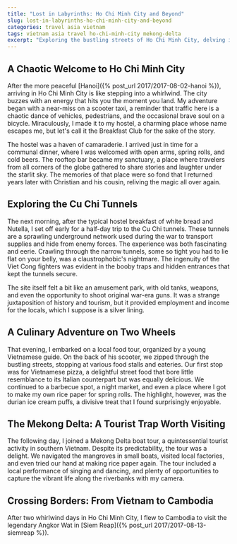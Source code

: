 ```yaml
---
title: "Lost in Labyrinths: Ho Chi Minh City and Beyond"
slug: lost-in-labyrinths-ho-chi-minh-city-and-beyond
categories: travel asia vietnam
tags: vietnam asia travel ho-chi-minh-city mekong-delta
excerpt: "Exploring the bustling streets of Ho Chi Minh City, delving into the historic Cu Chi tunnels, and visiting the Mekong Delta."
---
```


## A Chaotic Welcome to Ho Chi Minh City

After the more peaceful [Hanoi]({% post_url 2017/2017-08-02-hanoi %}), arriving in Ho Chi Minh City is like stepping into a whirlwind. The city buzzes with an energy that hits you the moment you land. My adventure began with a near-miss on a scooter taxi, a reminder that traffic here is a chaotic dance of vehicles, pedestrians, and the occasional brave soul on a bicycle. Miraculously, I made it to my hostel, a charming place whose name escapes me, but let's call it the Breakfast Club for the sake of the story.

The hostel was a haven of camaraderie. I arrived just in time for a communal dinner, where I was welcomed with open arms, spring rolls, and cold beers. The rooftop bar became my sanctuary, a place where travelers from all corners of the globe gathered to share stories and laughter under the starlit sky. The memories of that place were so fond that I returned years later with Christian and his cousin, reliving the magic all over again.

## Exploring the Cu Chi Tunnels

The next morning, after the typical hostel breakfast of white bread and Nutella, I set off early for a half-day trip to the Cu Chi tunnels. These tunnels are a sprawling underground network used during the war to transport supplies and hide from enemy forces. The experience was both fascinating and eerie. Crawling through the narrow tunnels, some so tight you had to lie flat on your belly, was a claustrophobic's nightmare. The ingenuity of the Viet Cong fighters was evident in the booby traps and hidden entrances that kept the tunnels secure.

The site itself felt a bit like an amusement park, with old tanks, weapons, and even the opportunity to shoot original war-era guns. It was a strange juxtaposition of history and tourism, but it provided employment and income for the locals, which I suppose is a silver lining.

## A Culinary Adventure on Two Wheels

That evening, I embarked on a local food tour, organized by a young Vietnamese guide. On the back of his scooter, we zipped through the bustling streets, stopping at various food stalls and eateries. Our first stop was for Vietnamese pizza, a delightful street food that bore little resemblance to its Italian counterpart but was equally delicious. We continued to a barbecue spot, a night market, and even a place where I got to make my own rice paper for spring rolls. The highlight, however, was the durian ice cream puffs, a divisive treat that I found surprisingly enjoyable.

## The Mekong Delta: A Tourist Trap Worth Visiting

The following day, I joined a Mekong Delta boat tour, a quintessential tourist activity in southern Vietnam. Despite its predictability, the tour was a delight. We navigated the mangroves in small boats, visited local factories, and even tried our hand at making rice paper again. The tour included a local performance of singing and dancing, and plenty of opportunities to capture the vibrant life along the riverbanks with my camera.

## Crossing Borders: From Vietnam to Cambodia

After two whirlwind days in Ho Chi Minh City, I flew to Cambodia to visit the legendary Angkor Wat in [Siem Reap]({% post_url 2017/2017-08-13-siemreap %}).
